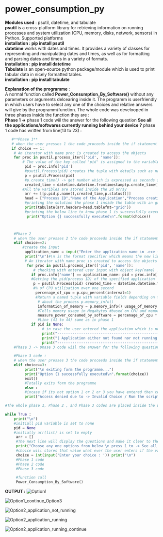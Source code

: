 # power_consumption_py

**Modules used** : psutil, datetime, and tabulate <br>
**psutil** is a cross-platform library for retrieving information on running processes and system utilization (CPU, memory, disks, network, sensors) in Python. Supported platforms <br>
**installation : pip install psutil** <br>
**datetime** works with dates and times. It provides a variety of classes for representing and manipulating dates and times, as well as for formatting and parsing dates and times in a variety of formats. <br>
**installation : pip install datetime** <br>
**Tabulate** is an open-source python package/module which is used to print tabular data in nicely formatted tables. <br>
**installation : pip install tabulate**<br>

**Explanation of the programme :** <br>
A normal function called **Power_Consumption_By_Software()** without any parameters or arguments delcearing inside it. The programm is userfriendly in which users have to select any one of the choices and relative answers will give by the programm/function. The whole code was develooped in three phases inside the function they are : <br>
**Phase 1 ->** phase 1 code wiil the answer for the following question **See all the applications/softwares currently running behind your device ?** phase 1 code has written from line(13 to 23) : <br>

```python 
   #**Phase 1**
   # when the user presses 1 the code proceeds inside the if statement
   if choice == 1:  
    # An iterator with name proc is created to access the objects
    for proc in psutil.process_iter(['pid', 'name']): 
        # The value of the key called 'pid' is assigned to the variable pid
         pid = proc.info['pid'] 
         #psutil.Process(pid) creates the tuple with details such as name pid(process id) etc.
         p = psutil.Process(pid) 
         #p.create_time() -> get number which is expressed as seconds sice the epoch time and with datetime module it will be converted into proper date along with time
         created_time = datetime.datetime.fromtimestamp(p.create_time()).strftime("%Y-%m-%d %H:%M:%S")
        #All the varibles are stored inside the 2d array
         arr += [[p.pid,p.name(),created_time,p.status()]]
         head = ["Process ID","Name of the Application","Process creation time \n since the epoch","Status"]
         #printing the solution the phase 1 inside the table with an grid format 
         print(tabulate(arr,headers=head,tablefmt="grid")) 
         #printing the below line to know phase 1 is successfully executed
          print("Option {} successfully executed\n".format(choice))



    #Phase 2 
    # when the user presses 2 the code proceeds inside the if statement
    elif choice==2: 
        #create the input
         application_name = input("Enter the application name in .exe (Example -> python.exe) : ")  
         print("\n")#\n is the format specifier which means the new line
         # An iterator with name proc is created to access the objects
          for proc in psutil.process_iter(['pid', 'name']):
             # checking with entered user input with object key(name) : value pair if it matches the proceed inside to if 
            if proc.info['name'] == application_name: pid = proc.info['pid']
            #Getting the pid(process ID) of the specified application
             p = psutil.Process(pid) created_time = datetime.datetime.fromtimestamp(p.create_time()).strftime("%Y-%m-%d %H:%M:%S")
             #% of CPU utilisation over one second
              percenage_of_cpu = p.cpu_percent(interval=1) 
              #Return a named tuple with variable fields depending on the platform representing memory information 
               # about the process p.memory_info() 
               information_of_memory = p.memory_info() usage_of_memory = information_of_memory.rss / (1024 ** 2)
               #Tells memory usage in Megabytes #based on CPU and memory utilisation, calculating the amount of energy used. 
               measure_power_consumed_by_software = percenage_of_cpu * 0.1 + usage_of_memory * 0.01 
               #Line (41 to 44) same as in phase 1
            if pid is None:
                 # in case the user entered the application which is not installed or not running in the background 
                 print("--------------------------------------------------------------------------") 
                 print("| Application either not found nor not running currently. |") 
                 print("--------------------------------------------------------------------------")
    #Phase 3 -> phase 3 code wiil the answer for the following question Exit from the programme ? phase 3 code has written from line(52 to 58) :

    #Phase 3 code : 
    # when the user presses 3 the code proceeds inside the if statement
    elif choice==3:
         print("\n exiting form the programme...") 
         print("Option {} successfully executed\n".format(choice)) 
         exit()
         #Totally exits form the programme 
         else : 
         #incase if its not option 1 or 2 or 3 you have entered then code goes to else block then prints the below line 
         print("Access denied due to -> Invalid Choice / Run the script with administrative privileges.\n")

#The whole phase 1, Phase 2 , and Phase 3 codes are placed inside the while loop which is set to True so that the programm wil be continuously executed until the user presses option 3/phase 3

while True : 
    print("\n") 
    #initiall pid variable is set to none
    pid = None 
    #initially arr(list) is set to empty
     arr = []  
     #The next line will display the questions and make it clear to the user which options the programme offers. 
     print("Choose any one options from below \n press 1 to -> See all the applications/softwares currently running behind your device \n press 2 to -> Check the estimated power consumption of the currently running application/softwares\n press 3 to -> Exit from the programme") 
     #choice will stores that value what ever the user enters if the values entered by the user are (1 or 2 or 3) then accordingly Phases 1, 2, and will be executed if not else block will be executed. 
     choice = int(input('Enter your choice : ')) print("\n") 
     #Phase 1 code 
     #Phase 2 code 
     #Phase 3 code

     #function call
     Power_Consumption_By_Software()

```

**OUTPUT :**
![Option1](https://github.com/gopichandu-tech/power_consumption_py/assets/70055677/489bd496-68e2-4aa5-8904-0be1f10c5a39)

![Option1_continue_Option3](https://github.com/gopichandu-tech/power_consumption_py/assets/70055677/b46f57fd-0eef-450a-957f-3fa4e9e77af0)

![Option2_application_not_running](https://github.com/gopichandu-tech/power_consumption_py/assets/70055677/6183d4d8-cd78-4a29-a332-2a2c707224a2)

![Option2_application_running](https://github.com/gopichandu-tech/power_consumption_py/assets/70055677/130c578c-0c01-4f27-bafb-78b263ea9e75)

![Option2_application_running_continue](https://github.com/gopichandu-tech/power_consumption_py/assets/70055677/56b545c9-76df-4a3c-a6e5-165ea1e0b1b4)
